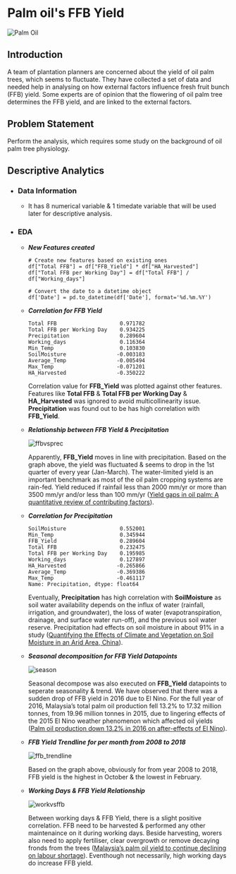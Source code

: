 # Palm oil's FFB Yield

![Palm Oil](https://cdn.mos.cms.futurecdn.net/mGdgtbdLgJSGEt9Lv9aZuJ-1200-80.jpg)
## Introduction

A team of plantation planners are concerned about the yield of oil palm trees, which seems to fluctuate. They have collected a set of data and needed help in analysing on how external factors influence fresh fruit bunch (FFB) yield. Some experts are of opinion that the flowering of oil palm tree determines the FFB yield, and are linked to the external factors.

## Problem Statement
Perform the analysis, which requires some study on the background of oil palm tree physiology.

## Descriptive Analytics

- ### Data Information
  - It has 8 numerical variable & 1 timedate variable that will be used later for descriptive analysis.
    
- ### EDA
  - **_New Features created_**
    
    ```
    # Create new features based on existing ones
    df["Total FFB"] = df["FFB_Yield"] * df["HA_Harvested"]
    df["Total FFB per Working Day"] = df["Total FFB"] / df["Working_days"]

    # Convert the date to a datetime object
    df['Date'] = pd.to_datetime(df['Date'], format='%d.%m.%Y')
    ```
    
  - **_Correlation for FFB Yield_**
 
    ```
    Total FFB                    0.971782
    Total FFB per Working Day    0.934225
    Precipitation                0.289604
    Working_days                 0.116364
    Min_Temp                     0.103830
    SoilMoisture                -0.003183
    Average_Temp                -0.005494
    Max_Temp                    -0.071201
    HA_Harvested                -0.350222
    ```
    
    Correlation value for **FFB_Yield** was plotted against other features. Features like **Total FFB** & **Total FFB per Working Day** & **HA_Harvested** was ignored to avoid multicollinearity issue. **Precipitation** was found out to be has high correlation with **FFB_Yield**.
 
  - **_Relationship between FFB Yield & Precipitation_**
 
    ![ffbvsprec](https://user-images.githubusercontent.com/63250608/173700826-ad88d990-0562-4c7f-b7e5-7f125516f7bf.png)
    
    Apparently, **FFB_Yield** moves in line with precipitation. Based on the graph above, the yield was fluctuated & seems to drop in the 1st quarter of every year (Jan-March). The water-limited yield is an important benchmark as most of the oil palm cropping systems are rain-fed. Yield reduced if rainfail less than 2000 mm/yr or more than 3500 mm/yr and/or less than 100 mm/yr ([Yield gaps in oil palm: A quantitative review of contributing factors](https://reader.elsevier.com/reader/sd/pii/S1161030116302131?token=C26C735E785F32E0207E3A09E2A3DCD8E9F5350B4670E5D23EF888EF992F21301F374C1359FD5CFA350550E9746918A0&originRegion=eu-west-1&originCreation=20220614155939)).

  - **_Correlation for Precipitation_**


    ```
    SoilMoisture                 0.552001
    Min_Temp                     0.345944
    FFB_Yield                    0.289604
    Total FFB                    0.232475
    Total FFB per Working Day    0.195985
    Working_days                 0.127897
    HA_Harvested                -0.265866
    Average_Temp                -0.369386
    Max_Temp                    -0.461117
    Name: Precipitation, dtype: float64
    ```
  
    Eventually, **Precipitation** has high correlation with **SoilMoisture** as soil water availability depends on the influx of water (rainfall, irrigation, and groundwater), the loss of water (evapotranspiration, drainage, and surface water run-off), and the previous soil water reserve. Precipitation had effects on soil moisture in about 91% in a study ([Quantifying the Effects of Climate and Vegetation
  on Soil Moisture in an Arid Area, China](https://www.mdpi.com/2073-4441/11/4/767/pdf#:~:text=soil%20moisture%20variability.-,Precipitation%20had%20effects%20on%20soil%20moisture%20in%20about%2091%25%20of,87%25%20of%20the%20study%20area.)).
    
  - **_Seasonal decomposition for FFB Yield Datapoints_**
  
    ![season](https://user-images.githubusercontent.com/63250608/173701120-3e4a6643-9609-48ac-8b5a-bce553b16ea2.png)
    
    Seasonal decompose was also executed on **FFB_Yield** datapoints to seperate seasonality & trend. We have observed that there was a sudden drop of FFB yield in 2016 due to El Nino. For the full year of 2016, Malaysia’s total palm oil production fell 13.2% to 17.32 million tonnes, from 19.96 million tonnes in 2015, due to lingering effects of the 2015 El Nino weather phenomenon which affected oil yields ([Palm oil production down 13.2% in 2016 on after-effects of El Nino](https://www.theedgemarkets.com/article/palm-oil-production-down-132-2016-after-effects-el-nino)). 
    
  - **_FFB Yield Trendline for per month from 2008 to 2018_**

     ![ffb_trendline](https://user-images.githubusercontent.com/63250608/173701329-8285ea5f-c902-4cbd-a35d-be8d7372c79b.png)
     
     Based on the graph above, obviously for from year 2008 to 2018, FFB yield is the highest in October & the lowest in February.
    
  - **_Working Days & FFB Yield Relationship_**

    ![workvsffb](https://user-images.githubusercontent.com/63250608/173701429-c065dd3e-c0ed-4a59-ae1f-ed5bfad76f22.png)

     Between working days & FFB Yield, there is a slight positive correlation. FFB need to be harvested & performed any other maintenaince on it during working days. Beside harvesting, worers also need to apply fertiliser, clear overgrowth or remove decaying fronds from the trees ([Malaysia’s palm oil yield to continue declining on labour shortage](https://www.theedgemarkets.com/article/malaysias-palm-oil-yield-continue-declining-labour-shortage)). Eventhough not necessarily, high working days do increase FFB yield.
